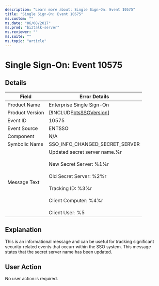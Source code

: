 ```yaml
---
description: "Learn more about: Single Sign-On: Event 10575"
title: "Single Sign-On: Event 10575"
ms.custom: ""
ms.date: "06/08/2017"
ms.prod: "biztalk-server"
ms.reviewer: ""
ms.suite: ""
ms.topic: "article"
---
```

# Single Sign-On: Event 10575
## Details  
  
| Field | Error Details|
|-----------------|---------------------------------------------------------------------------------------------------------------------------------------------------------------------------------------------------|
|  Product Name   |                                                                                     Enterprise Single Sign-On                                                                                     |
| Product Version |                                                                    [!INCLUDE[btsSSOVersion](../includes/btsssoversion-md.md)]                                                                     |
|    Event ID     |                                                                                               10575                                                                                               |
|  Event Source   |                                                                                              ENTSSO                                                                                               |
|    Component    |                                                                                                N/A                                                                                                |
|  Symbolic Name  |                                                                                  SSO_INFO_CHANGED_SECRET_SERVER                                                                                   |
|  Message Text   | Updated secret server name.%r<br /><br /> New Secret Server: %1%r<br /><br /> Old Secret Server: %2%r<br /><br /> Tracking ID: %3%r<br /><br /> Client Computer: %4%r<br /><br /> Client User: %5 |
  
## Explanation  
 This is an informational message and can be useful for tracking significant security-related events that occurr within the SSO system. This message states that the secret server name has been updated.  
  
## User Action  
 No user action is required.
